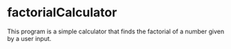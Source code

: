 # factorialCalculator

This program is a simple calculator that finds the factorial of a number given by a user input.
